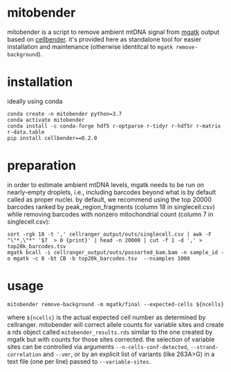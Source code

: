 # mitobender

mitobender is a script to remove ambient mtDNA signal from [mgatk](github.com/caleblareau/mgatk) output based on [cellbender](github.com/broadinstitute/CellBender). it's provided here as 
standalone tool for easier installation and maintenance (otherwise identitcal to `mgatk remove-background`).

# installation

ideally using conda 

```
conda create -n mitobender python=3.7
conda activate mitobender
conda install -c conda-forge hdf5 r-optparse r-tidyr r-hdf5r r-matrix r-data.table
pip install cellbender==0.2.0
```

# preparation

in order to estimate ambient mtDNA levels, mgatk needs to be run on nearly-empty droplets, i.e., including barcodes beyond what is by default called as proper nuclei. by default, we recommend using the top 20000 barcodes ranked by peak_region_fragments (column 18 in singlecell.csv) while removing barcodes with nonzero mitochondrial count (column 7 in singlecell.csv):

```
sort -rgk 18 -t ',' cellranger_output/outs/singlecell.csv | awk -F "\"*,\"*" '$7  > 0 {print}' | head -n 20000 | cut -f 1 -d ',' > top20k_barcodes.tsv
mgatk bcall -i cellranger_output/outs/possorted_bam.bam -n sample_id -o mgatk -c 8 -bt CB -b top20k_barcodes.tsv  --nsamples 1000
```

# usage

```
mitobender remove-background -m mgatk/final --expected-cells ${ncells}
```

where `${ncells}` is the actual expected cell number as determined by cellranger. mitobender will correct allele counts for variable sites and create a rds object called `mitobender_results.rds` similar to the one created by mgatk but with counts for those sites corrected. the selection of variable sites can be controlled via arguments `--n-cells-conf-detected`, `--strand-correlation` and `--vmr`, or by an explicit list of variants (like 263A>G) in a text file (one per line) passed to `--variable-sites`.

